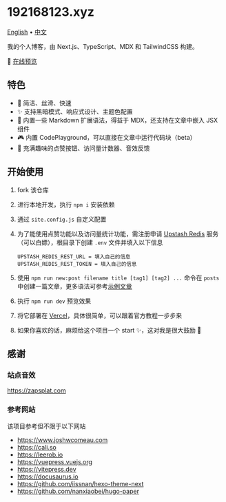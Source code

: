# 192168123.xyz

[English](./README.md) • [中文](./README.zh-CN.md)

我的个人博客，由 Next.js、TypeScript、MDX 和 TailwindCSS 构建。

👀 [在线预览](https://192168123.xyz/)

## 特色

- 🎨 简洁、丝滑、快速
- ✨ 支持黑暗模式、响应式设计、主题色配置
- 🧩 内置一些 Markdown 扩展语法，得益于 MDX，还支持在文章中嵌入 JSX 组件
- 🎮 内置 CodePlayground，可以直接在文章中运行代码块（beta）
- 🔫 充满趣味的点赞按钮、访问量计数器、音效反馈

## 开始使用

1. fork 该仓库
2. 进行本地开发，执行 `npm i` 安装依赖
3. 通过 `site.config.js` 自定义配置
4. 为了能使用点赞功能以及访问量统计功能，需注册申请 [Upstash Redis](https://console.upstash.com/redis) 服务（可以白嫖），根目录下创建 `.env` 文件并填入以下信息

   ```env
   UPSTASH_REDIS_REST_URL = 填入自己的信息
   UPSTASH_REDIS_REST_TOKEN = 填入自己的信息
   ```

5. 使用 `npm run new:post filename title [tag1] [tag2] ...` 命令在 `posts` 中创建一篇文章，更多语法可参考[示例文章](https://www.xiaojun.im/posts/2023-04-27-mdx-syntax-guide)
6. 执行 `npm run dev` 预览效果
7. 将它部署在 [Vercel](https://vercel.com)，具体很简单，可以跟着官方教程一步步来
8. 如果你喜欢的话，麻烦给这个项目一个 start ✨，这对我是很大鼓励 🙏

## 感谢

### 站点音效

https://zapsplat.com

### 参考网站

该项目参考但不限于以下网站

- https://www.joshwcomeau.com
- https://cali.so
- https://leerob.io
- https://vuepress.vuejs.org
- https://vitepress.dev
- https://docusaurus.io
- https://github.com/iissnan/hexo-theme-next
- https://github.com/nanxiaobei/hugo-paper
